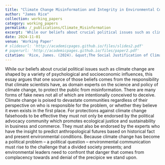 ```yaml
---
title: "Climate Change Misinformation and Integrity in Environmental Communication"
author: "James Rice"
collection: working_papers
category: working_papers
permalink: /_publications/Climate_Misinformation
excerpt: 'While our beliefs about crucial political issues such as climate change are shaped by a variety of psychological and socioeconomic influences, this essay argues that one source of those beliefs comes from the responsibility that climate scientists have, as domain experts on the science and policy of climate change, to protect the public from misinformation.'
date: 2024-11-01
venue: 'Working Paper'
# slidesurl: 'http://academicpages.github.io/files/slides2.pdf'
# paperurl: 'http://academicpages.github.io/files/paper2.pdf'
citation: 'Rice, James. (2024). &quot;The Social Justification of Climate Change Beliefs and Environmental Commuinication.&quot; <i>Working Paper</i>.'
---
```

While our beliefs about crucial political issues such as climate change are shaped by a variety of psychological and socioeconomic influences, this essay argues that one source of those beliefs comes from the responsibility that climate scientists have, as domain experts on the science and policy of climate change, to protect the public from misinformation. There are many forms of fake news not all of which are intentionally conceived to deceive. Climate change is poised to devastate communities regardless of their perspective on who is responsible for the problem, or whether they believe it even exists in the first place. For protections against climate change falsehoods to be effective they must not only be endorsed by the political advocacy community which promotes ecological justice and sustainability in business and commerce. They must also be endorsed by the experts who have the insight to predict anthropological futures based on historical fact and present environmental conditions. Because climate change has become a political problem – a political question – environmental communication must rise to the challenge that a divided society presents; and environmental leaders need to confront that danger that comes from complacency towards and denial of the precipice we stand upon. 
